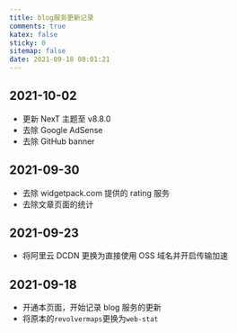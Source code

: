 ```yaml
---
title: blog服务更新记录
comments: true
katex: false
sticky: 0
sitemap: false
date: 2021-09-18 08:01:21
---
```


## 2021-10-02

- 更新 NexT 主题至 v8.8.0
- 去除 Google AdSense
- 去除 GitHub banner

## 2021-09-30

- 去除 widgetpack.com 提供的 rating 服务
- 去除文章页面的统计

## 2021-09-23

- 将阿里云 DCDN 更换为直接使用 OSS 域名并开启传输加速

## 2021-09-18

- 开通本页面，开始记录 blog 服务的更新
- 将原本的`revolvermaps`更换为`web-stat`
